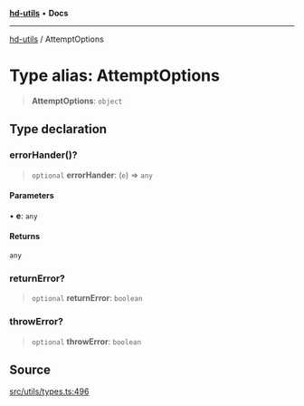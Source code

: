 [**hd-utils**](../README.md) • **Docs**

***

[hd-utils](../globals.md) / AttemptOptions

# Type alias: AttemptOptions

> **AttemptOptions**: `object`

## Type declaration

### errorHander()?

> `optional` **errorHander**: (`e`) => `any`

#### Parameters

• **e**: `any`

#### Returns

`any`

### returnError?

> `optional` **returnError**: `boolean`

### throwError?

> `optional` **throwError**: `boolean`

## Source

[src/utils/types.ts:496](https://github.com/AhmadHddad/h-utils/blob/5c76ff5de068cee019fc632d9da2e395721bb48f/src/utils/types.ts#L496)
